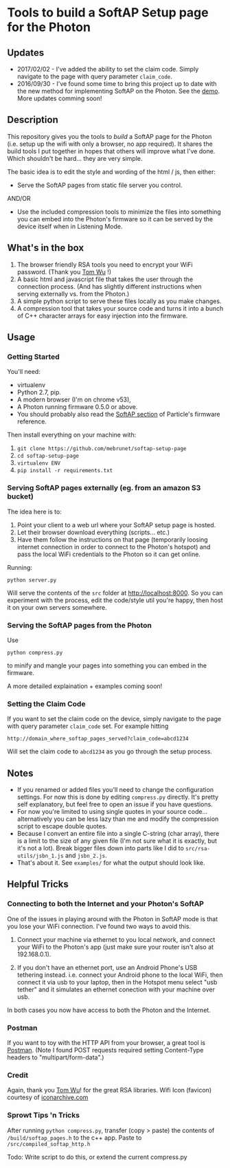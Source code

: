 # Tools to build a SoftAP Setup page for the Photon

## Updates
- 2017/02/02 - I've added the ability to set the claim code. Simply navigate to the page with query parameter `claim_code`.
- 2016/09/30 - I've found some time to bring this project up to date with the new method for implementing SoftAP on the Photon. See the [demo](http://mebrunet.github.io/softap-setup-page/src). More updates comming soon!

## Description

This repository gives you the tools to *build* a SoftAP page for the Photon (i.e. setup up the wifi with only a browser, no app required). It shares the build tools I put together in hopes that others will improve what I've done. Which shouldn't be hard... they are very simple.

The basic idea is to edit the style and wording of the html / js, then either:

 - Serve the SoftAP pages from static file server you control.

AND/OR

 - Use the included compression tools to minimize the files into something you can embed into the Photon's firmware so it can be served by the device itself when in Listening Mode.

## What's in the box

1) The browser friendly RSA tools you need to encrypt your WiFi password. (Thank you [Tom Wu](http://www-cs-students.stanford.edu/~tjw/jsbn/) !)
2) A basic html and javascript file that takes the user through the connection process. (And has slightly different instructions when serving externally vs. from the Photon.)
3) A simple python script to serve these files locally as you make changes.
4) A compression tool that takes your source code and turns it into a bunch of C++ character arrays for easy injection into the firmware.


## Usage

### Getting Started
You'll need:
- virtualenv
- Python 2.7, pip.
- A modern browser (I'm on chrome v53),
- A Photon running firmware 0.5.0 or above.
- You should probably also read the [SoftAP section](https://docs.particle.io/reference/firmware/photon/#softap-http-pages) of Particle's firmware reference.

Then install everything on your machine with:

1. `git clone https://github.com/mebrunet/softap-setup-page`
2. `cd softap-setup-page`
3. `virtualenv ENV`
4. `pip install -r requirements.txt`

### Serving SoftAP pages externally (eg. from an amazon S3 bucket)
The idea here is to:
1) Point your client to a web url where your SoftAP setup page is hosted.
2) Let their browser download everything (scripts... etc.)
3) Have them follow the instructions on that page (temporarily loosing internet connection in order to connect to the Photon's hotspot) and pass the local WiFi credentials to the Photon so it can get online.

Running:

	python server.py

Will serve the contents of the `src` folder at [http://localhost:8000](http://localhost:8000). So you can experiment with the process, edit the code/style util you're happy, then host it on your own servers somewhere.

### Serving the SoftAP pages from the Photon
Use

	python compress.py

to minify and mangle your pages into something you can embed in the firmware.

A more detailed explaination + examples coming soon!

### Setting the Claim Code
If you want to set the claim code on the device, simply navigate to the page with query parameter `claim_code` set. For example hitting

`http://domain_where_softap_pages_served?claim_code=abcd1234`

Will set the claim code to `abcd1234` as you go through the setup process.

## Notes
- If you renamed or added files you'll need to change the configuration settings. For now this is done by editing `compress.py` directly. It's pretty self explanatory, but feel free to open an issue if you have questions.
- For now you're limited to using single quotes in your source code... alternatively you can be less lazy than me and modify the compression script to escape double quotes.
- Because I convert an entire file into a single C-string (char array), there is a limit to the size of any given file (I'm not sure what it is exactly, but it's not a lot). Break bigger files down into parts like I did to `src/rsa-utils/jsbn_1.js` and `jsbn_2.js`.
- That's about it. See `examples/` for what the output should look like.

## Helpful Tricks

### Connecting to both the Internet and your Photon's SoftAP

One of the issues in playing around with the Photon in SoftAP mode is that you lose your WiFi connection. I've found two ways to avoid this.

1) Connect your machine via ethernet to you local network, and connect your WiFi to the Photon's app (just make sure your router isn't also at 192.168.0.1).

2) If you don't have an ethernet port, use an Android Phone's USB tethering instead. i.e. connect your Android phone to the local WiFi, then connect it via usb to your laptop, then in the Hotspot menu select "usb tether" and it simulates an ethernet conection with your machine over usb.

In both cases you now have access to both the Photon and the Internet.

### Postman

If you want to toy with the HTTP API from your browser, a great tool is [Postman](https://www.getpostman.com/). (Note I found POST requests required setting Content-Type headers to "multipart/form-data".)

### Credit
Again, thank you [Tom Wu](http://www-cs-students.stanford.edu/~tjw/jsbn/)! for the great RSA libraries.
Wifi Icon (favicon) courtesy of [iconarchive.com](http://www.iconarchive.com/tag/wifi)

### Sprowt Tips 'n Tricks

After running `python compress.py`, transfer (copy > paste) the contents of `/build/softap_pages.h` to the c++ app. Paste to `/src/compiled_softap_http.h`

Todo: Write script to do this, or extend the current compress.py
